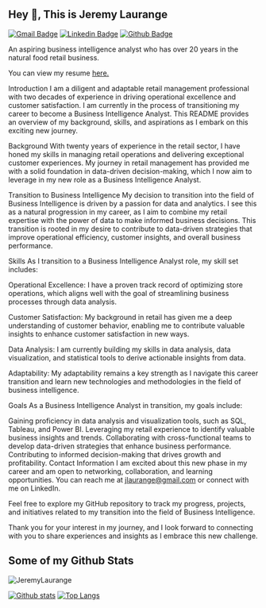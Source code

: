 ## Hey 👋, This is Jeremy Laurange
[![Gmail Badge](https://img.shields.io/badge/-jlaurange@gmail.com-c14438?style=flat&logo=Gmail&logoColor=white&link=mailto:jlaurange@gmail.com)](mailto:jlaurange@gmail.com) 
[![Linkedin Badge](https://img.shields.io/badge/-www.linkedin.com/in/jeremylaurange-0072b1?style=flat&logo=Linkedin&logoColor=white&link=https://www.linkedin.com/in/www.linkedin.com/in/jeremylaurange/)](https://www.linkedin.com/in/www.linkedin.com/in/jeremylaurange/) [![Github Badge](https://img.shields.io/badge/-JeremyLaurange-grey?style=flat&logo=github&logoColor=white&link=https://github.com/JeremyLaurange/)](https://www.github.com/JeremyLaurange/) <p align='left'>An aspiring business intelligence analyst who has over 20 years in the natural food retail business.</p><p align='left'> You can view my resume <a href='https://drive.google.com/file/d/1UpC-3Zkd2NevMr1nbOL4UON6d7XVOiXq/view?usp=drive_link' target=_blank><u>here</u>.</a></p>
Introduction
I am a diligent and adaptable retail management professional with two decades of experience in driving operational excellence and customer satisfaction. I am currently in the process of transitioning my career to become a Business Intelligence Analyst. This README provides an overview of my background, skills, and aspirations as I embark on this exciting new journey.

Background
With twenty years of experience in the retail sector, I have honed my skills in managing retail operations and delivering exceptional customer experiences. My journey in retail management has provided me with a solid foundation in data-driven decision-making, which I now aim to leverage in my new role as a Business Intelligence Analyst.

Transition to Business Intelligence
My decision to transition into the field of Business Intelligence is driven by a passion for data and analytics. I see this as a natural progression in my career, as I aim to combine my retail expertise with the power of data to make informed business decisions. This transition is rooted in my desire to contribute to data-driven strategies that improve operational efficiency, customer insights, and overall business performance.

Skills
As I transition to a Business Intelligence Analyst role, my skill set includes:

Operational Excellence: I have a proven track record of optimizing store operations, which aligns well with the goal of streamlining business processes through data analysis.

Customer Satisfaction: My background in retail has given me a deep understanding of customer behavior, enabling me to contribute valuable insights to enhance customer satisfaction in new ways.

Data Analysis: I am currently building my skills in data analysis, data visualization, and statistical tools to derive actionable insights from data.

Adaptability: My adaptability remains a key strength as I navigate this career transition and learn new technologies and methodologies in the field of business intelligence.

Goals
As a Business Intelligence Analyst in transition, my goals include:

Gaining proficiency in data analysis and visualization tools, such as SQL, Tableau, and Power BI.
Leveraging my retail experience to identify valuable business insights and trends.
Collaborating with cross-functional teams to develop data-driven strategies that enhance business performance.
Contributing to informed decision-making that drives growth and profitability.
Contact Information
I am excited about this new phase in my career and am open to networking, collaboration, and learning opportunities. You can reach me at jlaurange@gmail.com or connect with me on LinkedIn.

Feel free to explore my GitHub repository to track my progress, projects, and initiatives related to my transition into the field of Business Intelligence.

Thank you for your interest in my journey, and I look forward to connecting with you to share experiences and insights as I embrace this new challenge.

## Some of my Github Stats
<p align=left> <img src=https://komarev.com/ghpvc/?username=JeremyLaurange alt=JeremyLaurange /> </p>

[![Github stats](https://github-readme-stats.vercel.app/api?username=JeremyLAurange&show_icons=true&include_all_commits=true)](https://github.com/JeremyLAurange/github-readme-stats)
[![Top Langs](https://github-readme-stats.vercel.app/api/top-langs/?username=JeremyLAurange&layout=compact)](https://github.com/JeremyLAurange/github-readme-stats)

